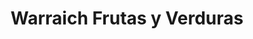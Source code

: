 ---
title: "Warraich Frutas y Verduras"
url: /torrent/warraich-frutas-y-verduras/
shop: frutería
---